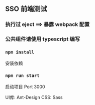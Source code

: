 ## SSO 前端测试

### 执行过 eject ==> 暴露 webpack 配置
### 公共组件请使用 typescript 编写

### `npm install`
安装依赖
### `npm run start`
启动项目 Port 3000

UI库: Ant-Design
CSS: Sass
